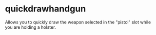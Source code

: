 # quickdrawhandgun
Allows you to quickly draw the weapon selected in the "pistol" slot while you are holding a holster.
